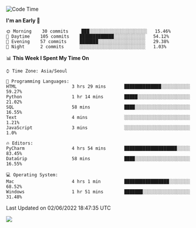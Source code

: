  <!--START_SECTION:waka-->
![Code Time](http://img.shields.io/badge/Code%20Time-220%20hrs%2035%20mins-blue)

**I'm an Early 🐤** 

```text
🌞 Morning    30 commits     ███░░░░░░░░░░░░░░░░░░░░░░   15.46% 
🌆 Daytime    105 commits    █████████████░░░░░░░░░░░░   54.12% 
🌃 Evening    57 commits     ███████░░░░░░░░░░░░░░░░░░   29.38% 
🌙 Night      2 commits      ░░░░░░░░░░░░░░░░░░░░░░░░░   1.03%

```


📊 **This Week I Spent My Time On** 

```text
⌚︎ Time Zone: Asia/Seoul

💬 Programming Languages: 
HTML                     3 hrs 29 mins       ██████████████░░░░░░░░░░░   59.27% 
Python                   1 hr 14 mins        █████░░░░░░░░░░░░░░░░░░░░   21.02% 
SQL                      58 mins             ████░░░░░░░░░░░░░░░░░░░░░   16.55% 
Text                     4 mins              ░░░░░░░░░░░░░░░░░░░░░░░░░   1.21% 
JavaScript               3 mins              ░░░░░░░░░░░░░░░░░░░░░░░░░   1.0%

🔥 Editors: 
PyCharm                  4 hrs 54 mins       ████████████████████░░░░░   83.45% 
DataGrip                 58 mins             ████░░░░░░░░░░░░░░░░░░░░░   16.55%

💻 Operating System: 
Mac                      4 hrs 1 min         █████████████████░░░░░░░░   68.52% 
Windows                  1 hr 51 mins        ███████░░░░░░░░░░░░░░░░░░   31.48%

```


 Last Updated on 02/06/2022 18:47:35 UTC
<!--END_SECTION:waka-->

<a href="https://opgc.me/#/users/tnlvof" target="_blank"><img src="https://api.opgc.me/githubs/users/tnlvof/tag/?theme=basic" /></a>
